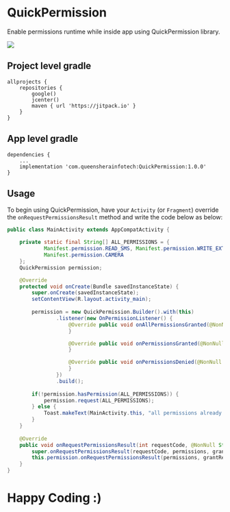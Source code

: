 # QuickPermission
Enable permissions runtime while inside app  using QuickPermission library.

[![](https://jitpack.io/v/com.queensherainfotech/QuickPermission.svg)](https://jitpack.io/#com.queensherainfotech/QuickPermission)


Project level gradle
------
```
allprojects {
    repositories {
        google()
        jcenter()
        maven { url 'https://jitpack.io' }
    }
}
```


App level gradle
------
```
dependencies {
    ...
    implementation 'com.queensherainfotech:QuickPermission:1.0.0'
}
```

Usage
------

To begin using QuickPermission, have your `Activity` (or `Fragment`) override the `onRequestPermissionsResult` method and write the code below as below:

```java
public class MainActivity extends AppCompatActivity {

    private static final String[] ALL_PERMISSIONS = {
            Manifest.permission.READ_SMS, Manifest.permission.WRITE_EXTERNAL_STORAGE,
            Manifest.permission.CAMERA
    };
    QuickPermission permission;

    @Override
    protected void onCreate(Bundle savedInstanceState) {
        super.onCreate(savedInstanceState);
        setContentView(R.layout.activity_main);
        
        permission = new QuickPermission.Builder().with(this)
                .listener(new OnPermissionListener() {
                    @Override public void onAllPermissionsGranted(@NonNull List<String> permissions) {
                    }

                    @Override public void onPermissionsGranted(@NonNull List<String> permissions) {
                    }

                    @Override public void onPermissionsDenied(@NonNull List<String> permissions) {
                    }
                })
                .build();
                
        if(!permission.hasPermission(ALL_PERMISSIONS)) {
            permission.request(ALL_PERMISSIONS);
        } else {
            Toast.makeText(MainActivity.this, "all permissions already granted", Toast.LENGTH_SHORT).show();
        }
    }
    
    @Override
    public void onRequestPermissionsResult(int requestCode, @NonNull String[] permissions, @NonNull int[] grantResults) {
        super.onRequestPermissionsResult(requestCode, permissions, grantResults);
        this.permission.onRequestPermissionsResult(permissions, grantResults);
    }
}
```

# Happy Coding :)
